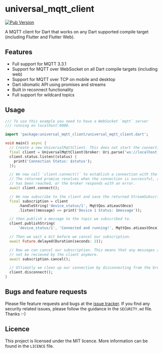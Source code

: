 # universal_mqtt_client

[![Pub Version](https://img.shields.io/pub/v/universal_mqtt_client)](https://pub.dev/package/universal_mqtt_client)

A MQTT client for Dart that works on any Dart supported compile target (including
Flutter and Flutter Web).

## Features

- Full support for MQTT 3.3.1
- Support for MQTT over WebSocket on all Dart compile targets (including web)
- Support for MQTT over TCP on mobile and desktop
- Dart idiomatic API using promises and streams
- Built in reconnect functionality
- Full support for wildcard topics

## Usage

```dart
/// To use this example you need to have a WebSocket `mqtt` server
/// running on localhost:9000.

import 'package:universal_mqtt_client/universal_mqtt_client.dart';

void main() async {
  // Create a new UniversalMqttClient. This does not start the connection yet.
  final client = UniversalMqttClient(broker: Uri.parse('ws://localhost:9000'));
  client.status.listen((status) {
    print('Connection Status: $status');
  });

  // We now call `client.connect()` to establish a connection with the MQTT broker.
  // The returned promise resolves when the connection is successful, a timeout
  // has been reached, or the broker responds with an error.
  await client.connect();

  // We now subscribe to the client and save the returned StreamSubscription
  final subscription = client
      .handleString('device_status/1', MqttQos.atLeastOnce)
      .listen((message) => print('Device 1 Status: $message'));

  // then publish a message to the topic we subscribed to.
  client.publishString(
      'device_status/1', 'Connected and running!', MqttQos.atLeastOnce);

  // Then we wait a bit before we cancel our subscription.
  await Future.delayed(Duration(seconds: 2));

  // Now we can cancel our subscription. This means that any messages after this will
  // not be recieved by the client anymore.
  await subscription.cancel();

  // Ultimatly we clean up our connection by disconnecting from the broker.
  client.disconnect();
}
```

## Bugs and feature requests

Please file feature requests and bugs at the [issue tracker][tracker]. If you find any security
related issues, please follow the guidance in the `SECURITY.md` file. Thanks :-)

[tracker]: https://github.com/soft2tec/universal_mqtt_client

## Licence

This project is licensed under the MIT licence. More information can be found in the `LICENCE` file.

